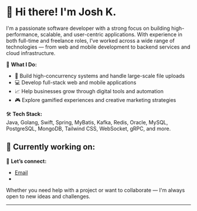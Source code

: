# 👋 Hi there! I'm Josh K.

I'm a passionate software developer with a strong focus on building high-performance, scalable, and user-centric applications. With experience in both full-time and freelance roles, I’ve worked across a wide range of technologies — from web and mobile development to backend services and cloud infrastructure.

🚀 **What I Do:**
- 🧠 Build high-concurrency systems and handle large-scale file uploads
- 💻 Develop full-stack web and mobile applications
- 📈 Help businesses grow through digital tools and automation
- 🎮 Explore gamified experiences and creative marketing strategies

🛠️ **Tech Stack:**  
Java, Golang, Swift, Spring, MyBatis, Kafka, Redis, Oracle, MySQL, PostgreSQL, MongoDB, Tailwind CSS, WebSocket, gRPC, and more.

🎯 **Currently working on:**  
- 

🔗 **Let’s connect:**
- [Email](mailto:gigacoderx@gmail.com)
- 

Whether you need help with a project or want to collaborate — I'm always open to new ideas and challenges.


---
